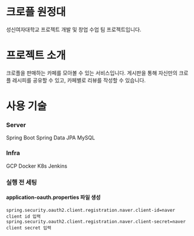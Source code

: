 # 크로플 원정대
성신여자대학교 프로젝트 개발 및 창업 수업 팀 프로젝트입니다.

# 프로젝트 소개

크로플을 판매하는 카페를 모아볼 수 있는 서비스입니다.
게시판을 통해 자신만의 크로플 레시피를 공유할 수 있고, 카페별로 리뷰를 작성할 수 있습니다.

# 사용 기술

### Server
Spring Boot
Spring Data JPA
MySQL

### Infra
GCP
Docker
K8s
Jenkins

### 실행 전 세팅
#### application-oauth.properties 파일 생성
```
spring.security.oauth2.client.registration.naver.client-id=naver client id 입력
spring.security.oauth2.client.registration.naver.client-secret=naver client secret 입력
```
